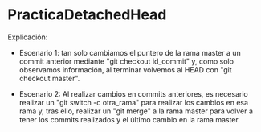 # PracticaDetachedHead

Explicación:

- Escenario 1: tan solo cambiamos el puntero de la rama master a un commit anterior mediante "git checkout id_commit" y, como solo observamos información, al terminar volvemos al HEAD con "git checkout master".

- Escenario 2: Al realizar cambios en commits anteriores, es necesario realizar un "git switch -c otra_rama" para realizar los cambios en esa rama y, tras ello, realizar un "git merge" a la rama master para volver a tener los commits realizados y el último cambio en la rama master.
